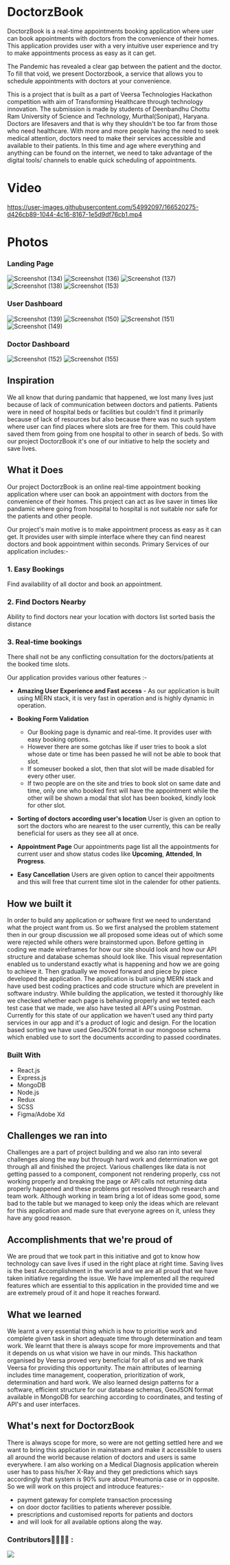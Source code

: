 # DoctorzBook

DoctorzBook is a real-time appointments booking application where user can book appointments with doctors from the convenience of their homes. This application provides user with a very intuitive user experience and try to make appointments process as easy as it can get.

The Pandemic has revealed a clear gap between the patient and the doctor. To fill that void, we present Doctorzbook, a service that allows you to schedule appointments with doctors at your convenience.

This is a project that is built as a part of Veersa Technologies Hackathon competition with aim of Transforming Healthcare through technology innovation. The submission is made by students of Deenbandhu Chottu Ram University of Science and Technology, Murthal(Sonipat), Haryana.
Doctors are lifesavers and that is why they shouldn't be too far from those who need healthcare. With more and more people having the need to seek medical attention, doctors need to make their services accessible and available to their patients. In this time and age where everything and anything can be found on the internet, we need to take advantage of the digital tools/ channels to enable quick scheduling of appointments.

# Video

https://user-images.githubusercontent.com/54992097/166520275-d426cb89-1044-4c16-8167-1e5d9df76cb1.mp4

# Photos

### Landing Page
![Screenshot (134)](https://user-images.githubusercontent.com/54992097/166520595-da7587c6-6368-4f02-9e02-940388d03758.png)
![Screenshot (136)](https://user-images.githubusercontent.com/54992097/166520606-692a8a98-1d73-44f2-a060-95476d3c67df.png)
![Screenshot (137)](https://user-images.githubusercontent.com/54992097/166520621-d7664ff1-cb05-4dd8-8417-c51862bbdefe.png)
![Screenshot (138)](https://user-images.githubusercontent.com/54992097/166520625-d6dbbc34-c290-4fda-8b7f-63b3dde32f92.png)
![Screenshot (153)](https://user-images.githubusercontent.com/54992097/166621497-22d92c86-7457-4f73-98fe-3bb0b6268258.png)

### User Dashboard
![Screenshot (139)](https://user-images.githubusercontent.com/54992097/166520975-e37bef5a-876e-4ba4-8e9a-4d700187b6ec.png)
![Screenshot (150)](https://user-images.githubusercontent.com/54992097/166520972-9d4ac28d-f842-446b-b70d-fb4fdf52abb5.png)
![Screenshot (151)](https://user-images.githubusercontent.com/54992097/166523282-617e7a84-6ba8-4aeb-a20b-3b1f8b9d748c.png)
![Screenshot (149)](https://user-images.githubusercontent.com/54992097/166520980-bc71a3fc-de03-47cb-b963-ad1199fd94ef.png)

### Doctor Dashboard
![Screenshot (152)](https://user-images.githubusercontent.com/54992097/166621077-e2af2d48-fa9e-49c0-933f-c9532ff57fae.png)
![Screenshot (155)](https://user-images.githubusercontent.com/54992097/166621698-8c985a25-f766-48fd-85e0-ef52599c412c.png)


## Inspiration
We all know that during pandamic that happened, we lost many lives just because of lack of communication between doctors and patients. Patients were in need of hospital beds or facilities but couldn't find it primarily because of lack of resources but also because there was no such system where user can find places where slots are free for them. This could have saved them from going from one hospital to other in search of beds.
So with our project DoctorzBook it's one of our initiative to help the society and save lives.

## What it Does
Our project DoctorzBook is an online real-time appointment booking application where user can book an appointment with doctors from the convenience of their homes. This project can act as live saver in times like pandamic where going from hospital to hospital is not suitable nor safe for the patients and other people.

Our project's main motive is to make appointment process as easy as it can get. It provides user with simple interface where they can find nearest doctors and book appointment within seconds.
Primary Services of our application includes:-
### 1. Easy Bookings
Find availability of all doctor and book an appointment.
### 2. Find Doctors Nearby
Ability to find doctors near your location with doctors list sorted basis the distance
### 3. Real-time bookings
There shall not be any conflicting consultation for the doctors/patients at the booked time slots.

Our application provides various other features :-
* **Amazing User Experience and Fast access** - As our application is built using MERN stack, it is very fast in operation and is highly dynamic in operation.

* **Booking Form Validation**
  * Our Booking page is dynamic and real-time. It provides user with easy booking options.
  * However there are some gotchas like if user tries to book a slot whose date or time has been passed he will not be able to book that slot.
  * If someuser booked a slot, then that slot will be made disabled for every other user.
  * If two people are on the site and tries to book slot on same date and time, only one who booked first will have the appointment while the other will be shown a modal that slot has been booked, kindly look for other slot.

* **Sorting of doctors according user's location**
 User is given an option to sort the doctors who are nearest to the user currently, this can be really beneficial for users as they see all at once.

* **Appointment Page**
  Our appointments page list all the appointments for current user and show status codes like **Upcoming**, **Attended**, **In Progress**.
  
 * **Easy Cancellation**
  Users are given option to cancel their appoitments and this will free that current time slot in the calender for other patients. 


## How we built it
In order to build any application or software first we need to understand what the project want from us. So we first analysed the problem statement then in our group discussion we all proposed some ideas out of which some were rejected while others were brainstormed upon. 
Before getting in coding we made wireframes for how our site should look and how our API structure and database schemas should look like. This visual representation enabled us to understand exactly what is happening and how we are going to achieve it.
Then gradually we moved forward and piece by piece developed the application.
The application is built using MERN stack and have used best coding practices and code structure which are prevelent in software industry.
While building the application, we tested it thoroughly like we checked whether each page is behaving properly and we tested each test case that we made, we also have tested all API's using Postman.
Currently for this state of our application we haven't used any third party services in our app and it's a product of logic and design. For the location based sorting we have used GeoJSON format in our mongoose schema which enabled use to sort the documents according to passed coordinates.


### Built With

* React.js
* Express.js
* MongoDB
* Node.js 
* Redux
* SCSS
* Figma/Adobe Xd


## Challenges we ran into
Challenges are a part of project building and we also ran into several challenges along the way but through hard work and determination we got through all and finished the project.
Various challenges like data is not getting passed to a component, component not rendering properly, css not working properly and breaking the page or API calls not returning data properly happened and these problems got resolved through research and team work.
Although working in team bring a lot of ideas some good, some bad to the table but we managed to keep only the ideas which are relevant for this application and made sure that everyone agrees on it, unless they have any good reason.

## Accomplishments that we're proud of
We are proud that we took part in this initiative and got to know how technology can save lives if used in the right place at right time.
Saving lives is the best Accomplishment in the world and we are all proud that we have taken initiative regarding the issue.
We have implemented all the required features which are essential to this application in the provided time and we are extremely proud of it and hope it reaches forward.

## What we learned
We learnt a very essential thing which is how to prioritise work and complete given task in short adequate time through determination and team work. We learnt that there is always scope for more improvements and that it depends on us what vision we have in our minds.
This hackathon organised by Veersa proved very beneficial for all of us and we thank Veersa for providing this opportunity.
The main attributes of learning includes time management, cooperation, prioritization of work, determination and hard work.
We also learned design patterns for a software, efficient structure for our database schemas, GeoJSON format available in MongoDB for searching according to coordinates, and testing of API's and user interfaces.

## What's next for DoctorzBook
There is always scope for more, so were are not getting settled here and we want to bring this application in mainstream and make it accessible to users all around the world because relation of doctors and users is same everywhere. I am also working on a Medical Diagnosis application wherein user has to pass his/her X-Ray and they get predictions which says accordingly that system is 90% sure about Pneumonia case or in opposite.
So we will work on this project and introduce features:-
* payment gateway for complete transaction processing
* on door doctor facilities to patients wherever possible.
* prescriptions and customised reports for patients and doctors
* and will look for all available options along the way.



### Contributors👩‍💻👨‍💻 :
<a href="https://github.com/Chaitanya31612/DoctorzBook/graphs/contributors">
  <img src="https://contributors-img.web.app/image?repo=chaitanya31612/DoctorzBook" />
</a>
